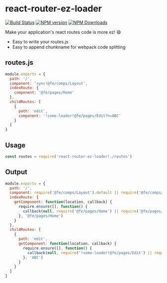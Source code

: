 # react-router-ez-loader
[![Build Status](https://travis-ci.org/imcuttle/react-router-ez-loader.svg?branch=master&style=flat-square)](https://travis-ci.org/imcuttle/react-router-ez-loader)
[![NPM version](https://img.shields.io/npm/v/react-router-ez-loader.svg?style=flat-square)](https://www.npmjs.com/package/react-router-ez-loader)
[![NPM Downloads](https://img.shields.io/npm/dm/react-router-ez-loader.svg?style=flat-square&maxAge=43200)](https://www.npmjs.com/package/react-router-ez-loader)

Make your application's react routes code is more ez! :smile:

- Easy to write your routes.js
- Easy to append chunkname for webpack code splitting

## routes.js
```javascript
module.exports = {
  path: '/',
  component: 'sync!@fe/comps/Layout',
  indexRoute: {
    component: '@fe/pages/Home'
  },
  childRoutes: [
    {
      path: 'edit',
      component: '!some-loader!@fe/pages/Edit?n=ABC'
    }
  ]
}
```

## Usage
```javascript
const routes = require('react-router-ez-loader!./routes')
```

## Output
```javascript
module.exports = {
  path: '/',
  component: require('@fe/comps/Layout').default || require('@fe/comps/Layout'), 
  indexRoute: {
    getComponent: function(location, callback) {
      require.ensure([], function() {
        callback(null, require('@fe/pages/Home') || require('@fe/pages/Home').default)
      }, '@fe/pages/Home')
    }
  },
  childRoutes: [
    {
      path: 'edit',
      getComponent: function(location, callback) {
        require.ensure([], function() {
          callback(null, require('!some-loader!@fe/pages/Edit') || require('!some-loader!@fe/pages/Edit').default)
        }, 'ABC')
      }
    }
  ]
}
```
